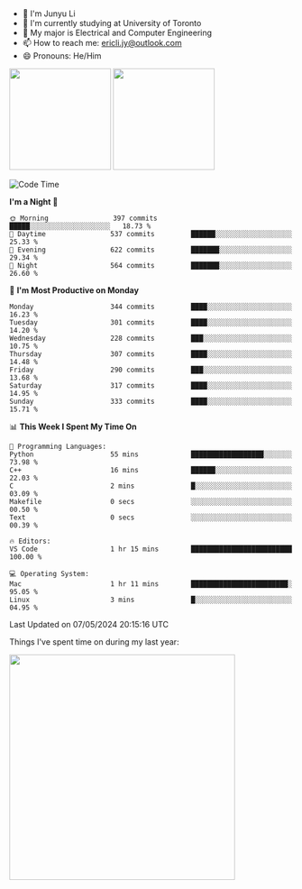 ### 
- 👨 I'm Junyu Li
- 📖 I'm currently studying at University of Toronto
- 🌱 My major is Electrical and Computer Engineering
- 📫 How to reach me: ericli.jy@outlook.com
- 😄 Pronouns: He/Him

<p align="left">  
  <img height="180em" src="https://github-readme-stats-sigma-five-48.vercel.app/api?username=ericjyli&theme=tokyonight&show_icons=true&count_private=true&include_orgs=true" />
  <img height="180em" src="https://github-readme-stats-sigma-five-48.vercel.app/api/top-langs/?username=ericjyli&theme=tokyonight&count_private=true&include_orgs=true&include_orgs=true&layout=compact" />
</p>

<!--START_SECTION:waka-->
![Code Time](http://img.shields.io/badge/Code%20Time-477%20hrs%2022%20mins-blue)

**I'm a Night 🦉** 

```text
🌞 Morning                397 commits         █████░░░░░░░░░░░░░░░░░░░░   18.73 % 
🌆 Daytime                537 commits         ██████░░░░░░░░░░░░░░░░░░░   25.33 % 
🌃 Evening                622 commits         ███████░░░░░░░░░░░░░░░░░░   29.34 % 
🌙 Night                  564 commits         ███████░░░░░░░░░░░░░░░░░░   26.60 % 
```
📅 **I'm Most Productive on Monday** 

```text
Monday                   344 commits         ████░░░░░░░░░░░░░░░░░░░░░   16.23 % 
Tuesday                  301 commits         ████░░░░░░░░░░░░░░░░░░░░░   14.20 % 
Wednesday                228 commits         ███░░░░░░░░░░░░░░░░░░░░░░   10.75 % 
Thursday                 307 commits         ████░░░░░░░░░░░░░░░░░░░░░   14.48 % 
Friday                   290 commits         ███░░░░░░░░░░░░░░░░░░░░░░   13.68 % 
Saturday                 317 commits         ████░░░░░░░░░░░░░░░░░░░░░   14.95 % 
Sunday                   333 commits         ████░░░░░░░░░░░░░░░░░░░░░   15.71 % 
```


📊 **This Week I Spent My Time On** 

```text
💬 Programming Languages: 
Python                   55 mins             ██████████████████░░░░░░░   73.98 % 
C++                      16 mins             ██████░░░░░░░░░░░░░░░░░░░   22.03 % 
C                        2 mins              █░░░░░░░░░░░░░░░░░░░░░░░░   03.09 % 
Makefile                 0 secs              ░░░░░░░░░░░░░░░░░░░░░░░░░   00.50 % 
Text                     0 secs              ░░░░░░░░░░░░░░░░░░░░░░░░░   00.39 % 

🔥 Editors: 
VS Code                  1 hr 15 mins        █████████████████████████   100.00 % 

💻 Operating System: 
Mac                      1 hr 11 mins        ████████████████████████░   95.05 % 
Linux                    3 mins              █░░░░░░░░░░░░░░░░░░░░░░░░   04.95 % 
```


 Last Updated on 07/05/2024 20:15:16 UTC
<!--END_SECTION:waka-->

<p> Things I've spent time on during my last year: </p>
<img height="400em" src="https://github-readme-stats-git-master-ericjyli.vercel.app/api/wakatime?username=ericjyli&layout=compact&theme=tokyonight" />

<!--
Here are some ideas to get you started:

- 🔭 I’m currently working on ...
- 🌱 I’m currently learning ...
- 👯 I’m looking to collaborate on ...
- 🤔 I’m looking for help with ...
- 💬 Ask me about ...
- 📫 How to reach me: ...
- 😄 Pronouns: ...
- ⚡ Fun fact: ...
-->
